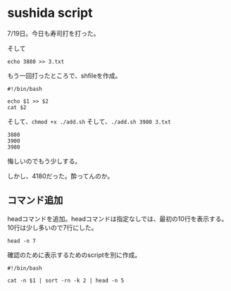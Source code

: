 # sushida script

7/19日。今日も寿司打を打った。

そして

`echo 3880 >> 3.txt`

もう一回打ったところで、shfileを作成。

```
#!/bin/bash

echo $1 >> $2
cat $2
```

そして、`chmod +x ./add.sh`
そして、`./add.sh 3980 3.txt`

```
3880
3900
3980
```

悔しいのでもう少しする。

しかし、4180だった。酔ってんのか。

## コマンド追加

headコマンドを追加。headコマンドは指定なしでは、最初の10行を表示する。10行は少し多いので7行にした。

`head -n 7`

確認のために表示するためのscriptを別に作成。

```
#!/bin/bash

cat -n $1 | sort -rn -k 2 | head -n 5

```